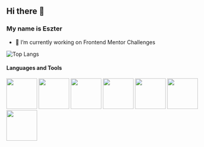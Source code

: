 ## Hi there 👋

### My name is Eszter

- 🔭 I’m currently working on Frontend Mentor Challenges


![Top Langs](https://github-readme-stats.vercel.app/api/top-langs/?username=coderalchemy24&layout=compact)

#### Languages and Tools

<p > 
      <img src="https://devicon-website.vercel.app/api/html5/original-wordmark.svg" width="80" height="auto"></img>
      <img src="https://devicon-website.vercel.app/api/css3/original-wordmark.svg" width="80" height="auto"></img>
      <img src="https://devicon-website.vercel.app/api/tailwindcss/plain.svg?color=%232298BD" width="80" height="auto"></img>
      <img src="https://devicon-website.vercel.app/api/sass/original.svg" width="80" height="auto"></img>
      <img src="https://devicon-website.vercel.app/api/javascript/original.svg" width="80" height="auto"></img>
      <img src="https://devicon-website.vercel.app/api/react/original-wordmark.svg" width="80" height="auto"></img>
      <img src="https://devicon-website.vercel.app/api/figma/original.svg" width="80" height="auto"></img>
    </p>



